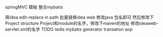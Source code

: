 springMVC 模板 整合mybatis

用idea edit-replace in path 批量替换idea web 修改java 包名即可
然后修改下Project structure Project和module的名字，修改下maven的地址
修改ideaweb-servlet.xml的名字
TODO redis mybatis generator transation aop